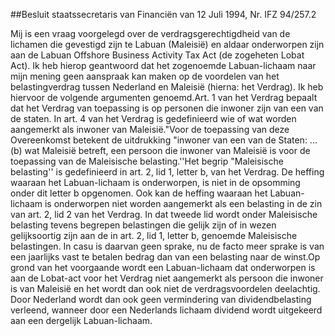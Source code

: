 <meta http-equiv='Content-Type' content='text/html; charset=utf-8' />

##Besluit staatssecretaris van Financiën van 12 Juli 1994, Nr. IFZ 94/257.2

Mij is een vraag voorgelegd over de verdragsgerechtigdheid van de lichamen die gevestigd zijn te Labuan (Maleisië) en aldaar onderworpen zijn aan de Labuan Offshore Business Activity Tax Act (de zogeheten Lobat Act). Ik heb hierop geantwoord dat het zogenoemde Labuan-lichaam naar mijn mening geen aanspraak kan maken op de voordelen van het belastingverdrag tussen Nederland en Maleisië (hierna: het Verdrag). Ik heb hiervoor de volgende argumenten genoemd.Art. 1 van het Verdrag bepaalt dat het Verdrag van toepassing is op personen die inwoner zijn van een van de staten. In art. 4 van het Verdrag is gedefinieerd wie of wat worden aangemerkt als inwoner van Maleisië."Voor de toepassing van deze Overeenkomst betekent de uitdrukking "inwoner van een van de Staten: ... (b) wat Maleisië betreft, een persoon die inwoner van Maleisië is voor de toepassing van de Maleisische belasting.''Het begrip "Maleisische belasting'' is gedefinieerd in art. 2, lid 1, letter b, van het Verdrag. De heffing waaraan het Labuan-lichaam is onderworpen, is niet in de opsomming onder dit letter b opgenomen. Ook kan de heffing waaraan het Labuan-lichaam is onderworpen niet worden aangemerkt als een belasting in de zin van art. 2, lid 2 van het Verdrag. In dat tweede lid wordt onder Maleisische belasting tevens begrepen belastingen die gelijk zijn of in wezen gelijksoortig zijn aan de in art. 2, lid 1, letter b, genoemde Maleisische belastingen. In casu is daarvan geen sprake, nu de facto meer sprake is van een jaarlijks vast te betalen bedrag dan van een belasting naar de winst.Op grond van het voorgaande wordt een Labuan-lichaam dat onderworpen is aan de Lobat-act voor het Verdrag niet aangemerkt als persoon die inwoner is van Maleisië en het wordt dan ook niet de verdragsvoordelen deelachtig. Door Nederland wordt dan ook geen vermindering van dividendbelasting verleend, wanneer door een Nederlands lichaam dividend wordt uitgekeerd aan een dergelijk Labuan-lichaam.   
